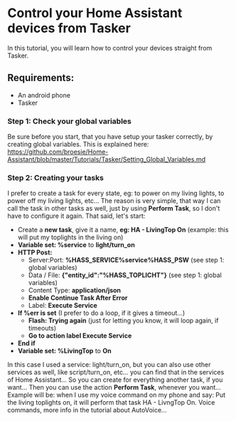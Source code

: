# Control your Home Assistant devices from Tasker
In this tutorial, you will learn how to control your devices straight from Tasker.

## Requirements:
- An android phone
- Tasker

### Step 1: Check your global variables
Be sure before you start, that you have setup your tasker correctly, by creating global variables. This is explained here: https://github.com/broesie/Home-Assistant/blob/master/Tutorials/Tasker/Setting_Global_Variables.md

### Step 2: Creating your tasks
I prefer to create a task for every state, eg: to power on my living lights, to power off my living lights, etc... The reason is very simple, that way I can call the task in other tasks as well, just by using **Perform Task**, so I don't have to configure it again.
That said, let's start:

- Create a **new task**, give it a name, **eg: HA - LivingTop On** (example: this will put my toplights in the living on)
- **Variable set: %service** to **light/turn_on**
- **HTTP Post:** 
  - Server:Port: **%HASS_SERVICE%service%HASS_PSW** (see step 1: global variables)
  - Data / File: **{"entity_id":"%HASS_TOPLICHT"}** (see step 1: global variables)
  - Content Type: **application/json**
  - **Enable Continue Task After Error**
  - Label: **Execute Service**
- **If %err is set** (I prefer to do a loop, if it gives a timeout...)
  - **Flash: Trying again** (just for letting you know, it will loop again, if timeouts)
  - **Go to action label Execute Service**
- **End if**
- **Variable set: %LivingTop** to **On**

In this case I used a service: light/turn_on, but you can also use other services as well, like script/turn_on, etc... you can find that in the services of Home Assistant...
So you can create for everything another task, if you want... Then you can use the action **Perform Task**, whenever you want...
Example will be: when I use my voice command on my phone and say: Put the living toplights on, it will perform that task HA - LivngTop On.
Voice commands, more info in the tutorial about AutoVoice...
